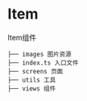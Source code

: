 # Item

Item组件


```
├── images 图片资源
├── index.ts 入口文件
├── screens 页面
├── utils 工具
├── views 组件
```
